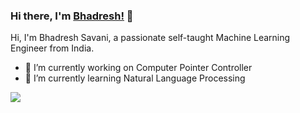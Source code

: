 ### Hi there, I'm [Bhadresh!](www.linkedin.com/in/bhadreshsavani) 👋

Hi, I'm Bhadresh Savani, a passionate self-taught Machine Learning Engineer from India.

- 🔭 I’m currently working on Computer Pointer Controller
- 🌱 I’m currently learning Natural Language Processing

 <ceter> <img src="https://github-readme-stats.vercel.app/api?username=bhadreshpsavani&&show_icons=true&title_color=ffffff&icon_color=bb2acf&text_color=daf7dc&bg_color=151515">
